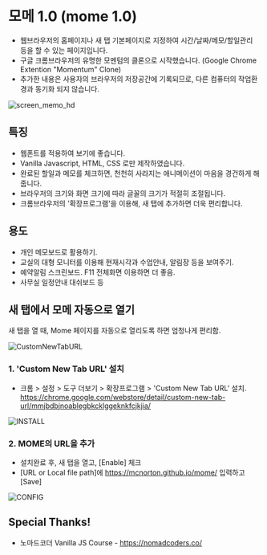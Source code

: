 # 모메 1.0 (mome 1.0)
* 웹브라우저의 홈페이지나 새 탭 기본페이지로 지정하여 시간/날짜/메모/할일관리 등을 할 수 있는 페이지입니다.
* 구글 크롬브라우저의 유명한 모멘텀의 클론으로 시작했습니다. (Google Chrome Extention "Momentum" Clone)
* 추가한 내용은 사용자의 브라우저의 저장공간에 기록되므로, 다른 컴퓨터의 작업환경과 동기화 되지 않습니다.

![screen_memo_hd](https://user-images.githubusercontent.com/4551495/145520765-96e5085f-88bc-4c2b-bd85-5e37fa8d4402.png)

## 특징
* 웹폰트를 적용하여 보기에 좋습니다.
* Vanilla Javascript, HTML, CSS 로만 제작하였습니다.
* 완료된 할일과 메모를 체크하면, 천천히 사라지는 애니메이션이 마음을 경건하게 해줍니다.
* 브라우저의 크기와 화면 크기에 따라 글꼴의 크기가 적절히 조절됩니다.
* 크롬브라우저의 '확장프로그램'을 이용해, 새 탭에 추가하면 더욱 편리합니다.

## 용도
* 개인 메모보드로 활용하기.
* 교실의 대형 모니터를 이용해 현재시각과 수업안내, 알림장 등을 보여주기.
* 예약알림 스크린보드. F11 전체화면 이용하면 더 좋음.
* 사무실 일정안내 대쉬보드 등


## 새 탭에서 모메 자동으로 열기
새 탭을 열 때, Mome 페이지를 자동으로 열리도록 하면 엄청나게 편리함.

![CustomNewTabURL](https://lh3.googleusercontent.com/4lCsO0HhSqwN-U68QDFgVhLWb285-pfcoX_PHV5C6J6WuLSadROAD5iQm8kKmE8xM0qmh6XUQ0Wf0NtxFLkyB7t2=w640-h400-e365-rj-sc0x00ffffff)

### 1. 'Custom New Tab URL' 설치
* 크롬 > 설정 > 도구 더보기 > 확장프로그램 > 'Custom New Tab URL' 설치. https://chrome.google.com/webstore/detail/custom-new-tab-url/mmjbdbjnoablegbkcklggeknkfcjkjia/

![INSTALL](https://user-images.githubusercontent.com/4551495/148336679-ba75b0e3-1129-44f8-a3d4-58eabe255c41.png)

### 2. MOME의 URL을 추가
* 설치완료 후, 새 탭을 열고, [Enable] 체크
* [URL or Local file path]에 https://mcnorton.github.io/mome/ 입력하고 [Save]

![CONFIG](https://user-images.githubusercontent.com/4551495/148336958-b271b12e-b4c3-413c-aa4f-3ea80d6efc9b.png)


## Special Thanks!
* 노마드코더 Vanilla JS Course - https://nomadcoders.co/

